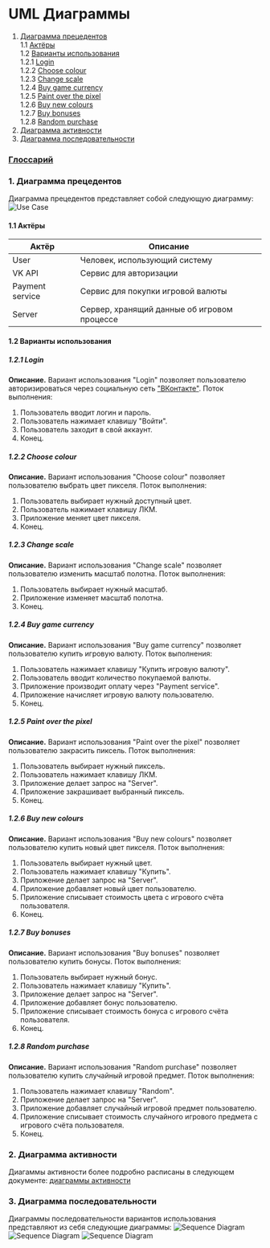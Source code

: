 # UML Диаграммы
1. [Диаграмма прецедентов](#1)<br>
1.1 [Актёры](#1.1)<br>
1.2 [Варианты использования](#1.2)<br>
1.2.1 [Login](#1.2.1)<br>
1.2.2 [Choose colour](#1.2.2)<br>
1.2.3 [Change scale](#1.2.3)<br>
1.2.4 [Buy game currency](#1.2.4)<br>
1.2.5 [Paint over the pixel](#1.2.5)<br>
1.2.6 [Buy new colours](#1.2.6)<br>
1.2.7 [Buy bonuses](#1.2.7)<br>
1.2.8 [Random purchase](#1.2.8)<br>
2. [Диаграмма активности](#2)
3. [Диаграмма последовательности](#3)

### [Глоссарий](https://github.com/steppbol/B-Player/blob/master/documentation/Glossary.md)

### 1. Диаграмма прецедентов<a name="1"></a>
Диаграмма прецедентов представляет собой следующую диаграмму: 
![Use Case](https://github.com/qkay111/PixelBattle/blob/master/documentation/uml-diagrams/Use%20case/UseCase.png)
#### 1.1 Актёры<a name="1.1"></a>
Актёр | Описание
--- | ---
User|Человек, использующий систему
VK API|Сервис для авторизации
Payment service|Сервис для покупки игровой валюты
Server|Сервер, хранящий данные об игровом процессе

#### 1.2 Варианты использования<a name="1.2"></a>
##### 1.2.1 Login<a name="1.2.1"></a>
**Описание.** Вариант использования "Login" позволяет пользователю авторизироваться через социальную сеть ["ВКонтакте"](https://vk.com/).
Поток выполнения:
1. Пользователь вводит логин и пароль.
2. Пользователь нажимает клавишу "Войти".
3. Пользователь заходит в свой аккаунт.
4. Конец.
##### 1.2.2 Choose colour<a name="1.2.2"></a>
**Описание.** Вариант использования "Choose colour" позволяет пользователю выбрать цвет пикселя.
Поток выполнения:
1. Пользователь выбирает нужный доступный цвет.
2. Пользователь нажимает клавишу ЛКМ.
3. Приложение меняет цвет пикселя.
4. Конец.
##### 1.2.3 Change scale<a name="1.2.3"></a>
**Описание.** Вариант использования "Change scale" позволяет пользователю изменить масштаб полотна.
Поток выполнения:
1. Пользователь выбирает нужный масштаб.
2. Приложение изменяет масштаб полотна.
3. Конец.
##### 1.2.4 Buy game currency<a name="1.2.4"></a>
**Описание.** Вариант использования "Buy game currency" позволяет пользователю купить игровую валюту.
Поток выполнения:
1. Пользователь нажимает клавишу "Купить игровую валюту".
2. Пользователь вводит количество покупаемой валюты.
3. Приложение производит оплату через "Payment service".
4. Приложение начисляет игровую валюту пользователю.
5. Конец.
##### 1.2.5 Paint over the pixel<a name="1.2.5"></a>
**Описание.** Вариант использования "Paint over the pixel" позволяет пользователю закрасить пиксель.
Поток выполнения:
1. Пользователь выбирает нужный пиксель.
2. Пользователь нажимает клавишу ЛКМ.
3. Приложение делает запрос на "Server".
4. Приложение закрашивает выбранный пиксель.
5. Конец.
##### 1.2.6 Buy new colours<a name="1.2.6"></a>
**Описание.** Вариант использования "Buy new colours" позволяет пользователю купить новый цвет пикселя.
Поток выполнения:
1. Пользователь выбирает нужный цвет.
2. Пользователь нажимает клавишу "Купить".
3. Приложение делает запрос на "Server".
4. Приложение добавляет новый цвет пользователю.
5. Приложение списывает стоимость цвета с игрового счёта пользователя.
6. Конец.
##### 1.2.7 Buy bonuses<a name="1.2.7"></a>
**Описание.** Вариант использования "Buy bonuses" позволяет пользователю купить бонусы.
Поток выполнения:
1. Пользователь выбирает нужный бонус.
2. Пользователь нажимает клавишу "Купить".
3. Приложение делает запрос на "Server".
4. Приложение добавляет бонус пользователю.
5. Приложение списывает стоимость бонуса с игрового счёта пользователя.
6. Конец.
##### 1.2.8 Random purchase<a name="1.2.8"></a>
**Описание.** Вариант использования "Random purchase" позволяет пользователю  купить случайный игровой предмет.
Поток выполнения:
1. Пользователь нажимает клавишу "Random".
2. Приложение делает запрос на "Server".
3. Приложение добавляет случайный игровой предмет пользователю.
4. Приложение списывает стоимость случайного игрового предмета с игрового счёта пользователя.
5. Конец.

### 2. Диаграмма активности<a name="2"></a>
Диагаммы активности более подробно расписаны в следующем документе: [диаграммы активности](https://github.com/steppbol/B-Player/blob/master/documentation/uml-diagrams/Activity/README.md)

### 3. Диаграмма последовательности<a name="3"></a>
Диаграммы последовательности вариантов использования представляют из себя следующие диаграммы:
![Sequence Diagram](https://github.com/qkay111/PixelBattle/blob/master/documentation/uml-diagrams/Sequence/SequenceDiagramLogin.png)
![Sequence Diagram](https://github.com/qkay111/PixelBattle/blob/master/documentation/uml-diagrams/Sequence/SequenceDiagramBuyGameElements.png)
![Sequence Diagram](https://github.com/qkay111/PixelBattle/blob/master/documentation/uml-diagrams/Sequence/SequenceDiagramBuyGameCurrency.png)
